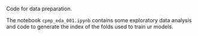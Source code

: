 Code for data preparation.

The notebook `cpmp_eda_001.ipynb` contains some exploratory data analysis and code to generate the index of the folds used to train ur models. 
